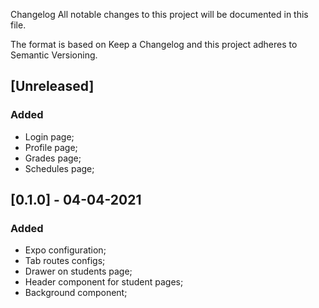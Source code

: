 Changelog
All notable changes to this project will be documented in this file.

The format is based on Keep a Changelog and this project adheres to Semantic Versioning.

## [Unreleased]

### Added 

- Login page;
- Profile page;
- Grades page;
- Schedules page;

## [0.1.0] - 04-04-2021

### Added 

- Expo configuration;
- Tab routes configs;
- Drawer on students page;
- Header component for student pages;
- Background component;
